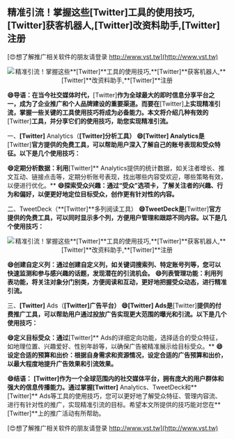 ## **精准引流！掌握这些**[Twitter]**工具的使用技巧,**[Twitter]**获客机器人,**[Twitter]**改资料助手,**[Twitter]**注册**

[😍想了解推广相关软件的朋友请登录 http://www.vst.tw](http://www.vst.tw)

 <center><img src="https://vst.tw/MP4/tuiguang/png/6.png" alt="精准引流！掌握这些**[Twitter]**工具的使用技巧,**[Twitter]**获客机器人,**[Twitter]**改资料助手,**[Twitter]**注册"></center>

**😄导语：在当今社交媒体时代，**[Twitter]**作为全球最大的即时信息分享平台之一，成为了企业推广和个人品牌建设的重要渠道。而要在**[Twitter]**上实现精准引流，掌握一些关键的工具使用技巧将成为必备能力。本文将介绍几种有效的**[Twitter]**工具，并分享它们的使用技巧，助您实现精准引流。**

一、**[Twitter]** Analytics（**[Twitter]**分析工具）
**😄**[Twitter]** Analytics是**[Twitter]**官方提供的免费工具，可以帮助用户深入了解自己的账号表现和受众特征。以下是几个使用技巧：**

**😄定期分析数据：利用**[Twitter]** Analytics提供的统计数据，如关注者增长、推文互动、链接点击等，定期分析账号表现，找出哪些内容受欢迎，哪些策略有效，以便进行优化。**
**😄探索受众兴趣：通过“受众”选项卡，了解关注者的兴趣、行为和偏好，以便更好地定位目标受众，创作更有针对性的内容。**

二、TweetDeck（**[Twitter]**多列阅读工具）
**😄TweetDeck是**[Twitter]**官方提供的免费工具，可以同时显示多个列，方便用户管理和跟踪不同内容。以下是几个使用技巧：**

 <center><img src="https://vst.tw/MP4/tuiguang/png/4.png" alt="精准引流！掌握这些**[Twitter]**工具的使用技巧,**[Twitter]**获客机器人,**[Twitter]**改资料助手,**[Twitter]**注册"></center>

**😄创建自定义列：通过创建自定义列，如关键词搜索列、特定账号列等，您可以快速监测和参与感兴趣的话题，发现潜在的引流机会。**
**😄列表管理功能：利用列表功能，将关注对象分门别类，方便阅读和互动，更好地把握受众动态，进行精准引流。**

三、**[Twitter]** Ads（**[Twitter]**广告平台）
**😄**[Twitter]** Ads是**[Twitter]**提供的付费推广工具，可以帮助用户通过投放广告实现更大范围的曝光和引流。以下是几个使用技巧：**

**😄定义目标受众：通过**[Twitter]** Ads的详细定向功能，选择适合的受众特征，如地理位置、兴趣爱好、性别年龄等，以确保广告被精准展示给目标受众。**
**😄设定合适的预算和出价：根据自身需求和资源情况，设定合适的广告预算和出价，以最大程度地提升广告效果和引流效果。**

**😄结语：**
**[Twitter]**作为一个全球范围内的社交媒体平台，拥有庞大的用户群体和强大的信息传播能力。通过掌握**[Twitter]** Analytics、TweetDeck和**[Twitter]** Ads等工具的使用技巧，您可以更好地了解受众特征、管理内容流、进行有针对性的推广，实现精准引流的目标。希望本文所提供的技巧能对您在**[Twitter]**上的推广活动有所帮助。

[😍想了解推广相关软件的朋友请登录 http://www.vst.tw](http://www.vst.tw)



